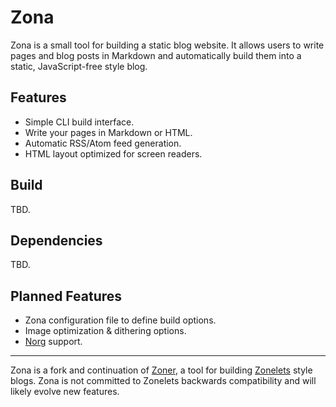 # Zona

Zona is a small tool for building a static blog website. It allows users to write pages and blog posts in Markdown and automatically build them into a static, JavaScript-free style blog.

## Features

- Simple CLI build interface.
- Write your pages in Markdown or HTML.
- Automatic RSS/Atom feed generation.
- HTML layout optimized for screen readers.

## Build

TBD.

## Dependencies

TBD.

## Planned Features

- Zona configuration file to define build options.
- Image optimization & dithering options.
- [Norg](https://github.com/nvim-neorg/neorg) support.

---

Zona is a fork and continuation of [Zoner](https://git.sr.ht/~ryantrawick/zoner), a tool for building [Zonelets](https://zonelets.net/) style blogs. Zona is not committed to Zonelets backwards compatibility and will likely evolve new features.

